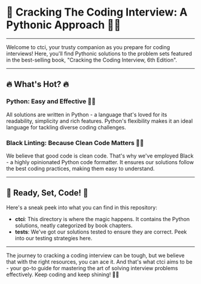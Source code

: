# 🎉 Cracking The Coding Interview: A Pythonic Approach 🐍🔎

---

Welcome to ctci, your trusty companion as you prepare for coding interviews! Here, you'll find Pythonic solutions to the problem sets featured in the best-selling book, "Cracking the Coding Interview, 6th Edition".

---

## 🔥 What's Hot? 🔥

### Python: Easy and Effective 🐍💡
All solutions are written in Python - a language that's loved for its readability, simplicity and rich features. Python's flexibility makes it an ideal language for tackling diverse coding challenges.

### Black Linting: Because Clean Code Matters 🧹✨
We believe that good code is clean code. That's why we've employed Black - a highly opinionated Python code formatter. It ensures our solutions follow the best coding practices, making them easy to understand.

---

## 🚀 Ready, Set, Code! 🚀

Here's a sneak peek into what you can find in this repository:

- **ctci**: This directory is where the magic happens. It contains the Python solutions, neatly categorized by book chapters.
- **tests**: We've got our solutions tested to ensure they are correct. Peek into our testing strategies here.

---

The journey to cracking a coding interview can be tough, but we believe that with the right resources, you can ace it. And that's what ctci aims to be - your go-to guide for mastering the art of solving interview problems effectively. Keep coding and keep shining! 🌟🚀
